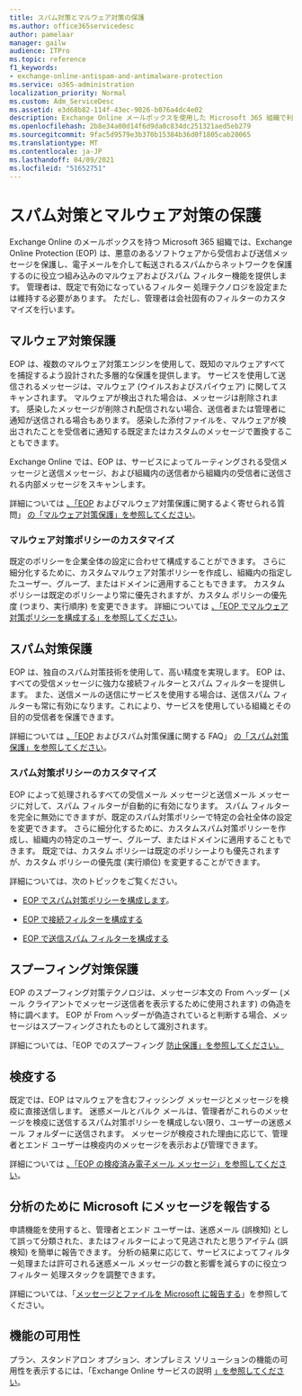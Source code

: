 ```yaml
---
title: スパム対策とマルウェア対策の保護
ms.author: office365servicedesc
author: pamelaar
manager: gailw
audience: ITPro
ms.topic: reference
f1_keywords:
- exchange-online-antispam-and-antimalware-protection
ms.service: o365-administration
localization_priority: Normal
ms.custom: Adm_ServiceDesc
ms.assetid: e3d68b82-114f-43ec-9026-b076a4dc4e02
description: Exchange Online メールボックスを使用した Microsoft 365 組織で利用できるスパム対策およびマルウェア対策保護機能について説明します。
ms.openlocfilehash: 2b8e34a00d14f6d9da0c834dc251321aed5eb279
ms.sourcegitcommit: 9fac5d9579e3b370b15384b36d0f1805cab20065
ms.translationtype: MT
ms.contentlocale: ja-JP
ms.lasthandoff: 04/09/2021
ms.locfileid: "51652751"
---
```

# <a name="anti-spam-and-anti-malware-protection"></a>スパム対策とマルウェア対策の保護

Exchange Online のメールボックスを持つ Microsoft 365 組織では、Exchange Online Protection (EOP) は、悪意のあるソフトウェアから受信および送信メッセージを保護し、電子メールを介して転送されるスパムからネットワークを保護するのに役立つ組み込みのマルウェアおよびスパム フィルター機能を提供します。 管理者は、既定で有効になっているフィルター 処理テクノロジを設定または維持する必要があります。 ただし、管理者は会社固有のフィルターのカスタマイズを行います。

## <a name="anti-malware-protection"></a>マルウェア対策保護

EOP は、複数のマルウェア対策エンジンを使用して、既知のマルウェアすべてを捕捉するよう設計された多層的な保護を提供します。 サービスを使用して送信されるメッセージは、マルウェア (ウイルスおよびスパイウェア) に関してスキャンされます。 マルウェアが検出された場合は、メッセージは削除されます。 感染したメッセージが削除され配信されない場合、送信者または管理者に通知が送信される場合もあります。 感染した添付ファイルを、マルウェアが検出されたことを受信者に通知する既定またはカスタムのメッセージで置換することもできます。

Exchange Online では、EOP は、サービスによってルーティングされる受信メッセージと送信メッセージ、および組織内の送信者から組織内の受信者に送信される内部メッセージをスキャンします。

詳細については [、「EOP](/microsoft-365/security/office-365-security/anti-malware-protection) およびマルウェア対策保護に関するよく寄せられる質問」 [の「マルウェア対策保護」を参照してください](/microsoft-365/security/office-365-security/anti-malware-protection-faq-eop)。

### <a name="customize-anti-malware-policies"></a>マルウェア対策ポリシーのカスタマイズ

既定のポリシーを企業全体の設定に合わせて構成することができます。 さらに細分化するために、カスタムマルウェア対策ポリシーを作成し、組織内の指定したユーザー、グループ、またはドメインに適用することもできます。 カスタム ポリシーは既定のポリシーより常に優先されますが、カスタム ポリシーの優先度 (つまり、実行順序) を変更できます。 詳細については [、「EOP でマルウェア対策ポリシーを構成する」を参照してください](/microsoft-365/security/office-365-security/configure-anti-malware-policies)。

## <a name="anti-spam-protection"></a>スパム対策保護

EOP は、独自のスパム対策技術を使用して、高い精度を実現します。 EOP は、すべての受信メッセージに強力な接続フィルターとスパム フィルターを提供します。 また、送信メールの送信にサービスを使用する場合は、送信スパム フィルターも常に有効になります。これにより、サービスを使用している組織とその目的の受信者を保護できます。

詳細については [、「EOP](/microsoft-365/security/office-365-security/anti-spam-protection) およびスパム対策保護に関する FAQ」 [の「スパム対策保護」を参照してください](/microsoft-365/security/office-365-security/anti-spam-protection-faq)。

### <a name="customize-anti-spam-policies"></a>スパム対策ポリシーのカスタマイズ

EOP によって処理されるすべての受信メール メッセージと送信メール メッセージに対して、スパム フィルターが自動的に有効になります。 スパム フィルターを完全に無効にできますが、既定のスパム対策ポリシーで特定の会社全体の設定を変更できます。 さらに細分化するために、カスタムスパム対策ポリシーを作成し、組織内の特定のユーザー、グループ、またはドメインに適用することもできます。 既定では、カスタム ポリシーは既定のポリシーよりも優先されますが、カスタム ポリシーの優先度 (実行順位) を変更することができます。

詳細については、次のトピックをご覧ください。

- [EOP でスパム対策ポリシーを構成します](/microsoft-365/security/office-365-security/configure-your-spam-filter-policies)。

- [EOP で接続フィルターを構成する](/microsoft-365/security/office-365-security/configure-the-connection-filter-policy)

- [EOP で送信スパム フィルターを構成する](/microsoft-365/security/office-365-security/configure-the-outbound-spam-policy)

## <a name="anti-spoofing-protection"></a>スプーフィング対策保護

EOP のスプーフィング対策テクノロジは、メッセージ本文の From ヘッダー (メール クライアントでメッセージ送信者を表示するために使用されます) の偽造を特に調べます。 EOP が From へッダーが偽造されていると判断する場合、メッセージはスプーフィングされたものとして識別されます。

詳細については、「EOP でのスプーフィング [防止保護」を参照してください。](/microsoft-365/security/office-365-security/anti-spoofing-protection)

## <a name="quarantine"></a>検疫する

既定では、EOP はマルウェアを含むフィッシング メッセージとメッセージを検疫に直接送信します。 迷惑メールとバルク メールは、管理者がこれらのメッセージを検疫に送信するスパム対策ポリシーを構成しない限り、ユーザーの迷惑メール フォルダーに送信されます。 メッセージが検疫された理由に応じて、管理者とエンド ユーザーは検疫内のメッセージを表示および管理できます。

詳細については [、「EOP の検疫済み電子メール メッセージ」を参照してください](/microsoft-365/security/office-365-security/quarantine-email-messages)。

## <a name="report-messages-to-microsoft-for-analysis"></a>分析のために Microsoft にメッセージを報告する

申請機能を使用すると、管理者とエンド ユーザーは、迷惑メール (誤検知) として誤って分類された、またはフィルターによって見逃されたと思うアイテム (誤検知) を簡単に報告できます。 分析の結果に応じて、サービスによってフィルター処理または許可される迷惑メール メッセージの数と影響を減らすのに役立つフィルター 処理スタックを調整できます。

詳細については、「[メッセージとファイルを Microsoft に報告する](/microsoft-365/security/office-365-security/report-junk-email-messages-to-microsoft)」を参照してください。

## <a name="feature-availability"></a>機能の可用性

プラン、スタンドアロン オプション、オンプレミス ソリューションの機能の可用性を表示するには、「Exchange Online サービスの説明 [」を参照してください](exchange-online-service-description.md)。